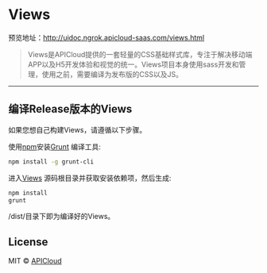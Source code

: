 # Views

预览地址：http://uidoc.ngrok.apicloud-saas.com/views.html
> Views是APICloud提供的一套轻量的CSS基础样式库，专注于解决移动端APP以及H5开发体验和视觉的统一。Views项目本身使用sass开发和管理，使用之前，需要编译为发布版的CSS以及JS。

---

## 编译Release版本的Views

如果您想自己构建Views，请遵循以下步骤。

使用[npm](http://www.npmjs.com)安装[Grunt](http://gruntjs.com) 编译工具:

```bash
npm install -g grunt-cli
```

进入[Views](https://github.com/apicloudcom/views) 源码根目录并获取安装依赖项，然后生成:

```bash
npm install
grunt
```
/dist/目录下即为编译好的Views。

## License

MIT © [APICloud](https://www.apicloud.com)
